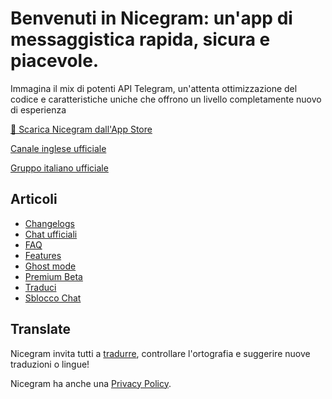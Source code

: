 # Benvenuti in Nicegram: un'app di messaggistica rapida, sicura e piacevole.

Immagina il mix di potenti API Telegram, un'attenta ottimizzazione del codice e caratteristiche uniche che offrono un livello completamente nuovo di esperienza


[📱 Scarica Nicegram dall'App Store](https://apps.apple.com/it/app/nicegram/id1457369322)

[Canale inglese ufficiale](https://t.me/nicegramapp)

[Gruppo italiano ufficiale](https://t.me/nicegram_it)


## Articoli
* [Changelogs](/it/changelog)
* [Chat ufficiali](/it/chats)
* [FAQ](/it/faq)
* [Features](/it/features)
* [Ghost mode](/it/ghost)
* [Premium Beta](/it/premium/beta)
* [Traduci](/it/translate)
* [Sblocco Chat](/it/unblock)


## Translate
Nicegram invita tutti a [tradurre](/it/translate), controllare l'ortografia e suggerire nuove traduzioni o lingue!


Nicegram ha anche una [Privacy Policy](/privacy-policy.md).

